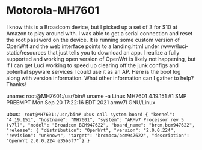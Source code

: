 # Motorola-MH7601

I know this is a Broadcom device, but I picked up a set of 3 for $10 at Amazon to play around with. I was able to get a serial connection and reset the root password on the device. It is running some custom version of OpenWrt and the web interface points to a landing.html under /www/luci-static/resources that just tells you to download an app. I realize a fully supported and working open version of OpenWrt is likely not happening, but if I can get Luci working to speed up clearing off the junk configs and potential spyware services I could use it as an AP. Here is the boot log along with version information. What other information can I gather to help? Thanks!

uname:
root@MH7601:/usr/bin# uname -a
Linux MH7601 4.19.151 #1 SMP PREEMPT Mon Sep 20 17:22:16 EDT 2021 armv7l GNU/Linux

ubus:
<code>
root@MH7601:/usr/bin# ubus call system board
{
        "kernel": "4.19.151",
        "hostname": "MH7601",
        "system": "ARMv7 Processor rev 5 (v7l)",
        "model": "Broadcom BCM947622",
        "board_name": "brcm,bcm947622",
        "release": {
                "distribution": "OpenWrt",
                "version": "2.0.0.224",
                "revision": "unknown",
                "target": "brcmbca/bcm947622",
                "description": "OpenWrt 2.0.0.224 e35b5f7"
        }
}
</code>
